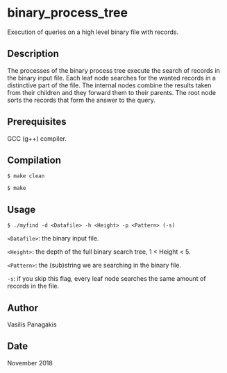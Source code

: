# binary_process_tree
Execution of queries on a high level binary file with records.

## Description
The processes of the binary process tree execute the search of records in the binary input file.
Each leaf node searches for the wanted records in a distinctive part of the file.
The internal nodes combine the results taken from their children and they forward them to their parents.
The root node sorts the records that form the answer to the query.

## Prerequisites
GCC (g++) compiler.

## Compilation
`$ make clean`

`$ make`

## Usage
`$ ./myfind -d <Datafile> -h <Height> -p <Pattern> (-s)`

`<Datafile>`: the binary input file.

`<Height>`: the depth of the full binary search tree, 1 < Height < 5.

`<Pattern>`: the (sub)string we are searching in the binary file. 

`-s`: if you skip this flag, every leaf node searches the same amount of records in the file.

## Author
Vasilis Panagakis

## Date
November 2018
